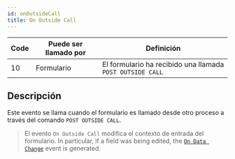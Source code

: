 ```yaml
---
id: onOutsideCall
title: On Outside Call
---
```


| Code | Puede ser llamado por | Definición                                                |
| ---- | --------------------- | --------------------------------------------------------- |
| 10   | Formulario            | El formulario ha recibido una llamada `POST OUTSIDE CALL` |

## Descripción

Este evento se llama cuando el formulario es llamado desde otro proceso a través del comando `POST OUTSIDE CALL`.

> El evento `On Outside Call` modifica el contexto de entrada del formulario. In particular, if a field was being edited, the [`On Data Change`](onDataChange.md) event is generated.
